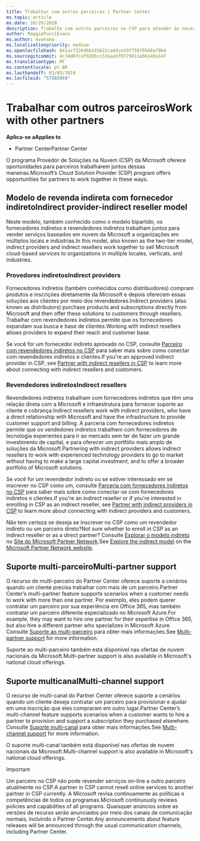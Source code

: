 ```yaml
---
title: Trabalhar com outros parceiros | Partner Center
ms.topic: article
ms.date: 10/29/2018
description: Trabalhe com outros parceiros no CSP para atender às necessidades dos clientes que você compartilha.
author: MaggiePucciEvans
ms.author: evansma
ms.localizationpriority: medium
ms.openlocfilehash: 641acf32646b193622ca4dce59f75970568af9b4
ms.sourcegitcommit: 4c34d6fcaf020bcc53eaa5f0379011a56149a14f
ms.translationtype: MT
ms.contentlocale: pt-BR
ms.lasthandoff: 03/05/2019
ms.locfileid: "57583959"
---
```

# <a name="work-with-other-partners"></a><span data-ttu-id="208f1-103">Trabalhar com outros parceiros</span><span class="sxs-lookup"><span data-stu-id="208f1-103">Work with other partners</span></span>

<span data-ttu-id="208f1-104">**Aplica-se a**</span><span class="sxs-lookup"><span data-stu-id="208f1-104">**Applies to**</span></span>

-  <span data-ttu-id="208f1-105">Partner Center</span><span class="sxs-lookup"><span data-stu-id="208f1-105">Partner Center</span></span>

<span data-ttu-id="208f1-106">O programa Provedor de Soluções na Nuvem (CSP) da Microsoft oferece oportunidades para parceiros trabalharem juntos dessas maneiras.</span><span class="sxs-lookup"><span data-stu-id="208f1-106">Microsoft’s Cloud Solution Provider (CSP) program offers opportunities for partners to work together in these ways.</span></span>

## <a name="indirect-provider-indirect-reseller-model"></a><span data-ttu-id="208f1-107">Modelo de revenda indireta com fornecedor indireto</span><span class="sxs-lookup"><span data-stu-id="208f1-107">Indirect provider-indirect reseller model</span></span>

<span data-ttu-id="208f1-108">Neste modelo, também conhecido como o modelo bipartido, os fornecedores indiretos e revendedores indiretos trabalham juntos para vender serviços baseados em nuvem da Microsoft a organizações em múltiplos locais e indústrias.</span><span class="sxs-lookup"><span data-stu-id="208f1-108">In this model, also known as the two-tier model, indirect providers and indirect resellers work together to sell Microsoft cloud-based services to organizations in multiple locales, verticals, and industries.</span></span> 

### <a name="indirect-providers"></a><span data-ttu-id="208f1-109">Provedores indiretos</span><span class="sxs-lookup"><span data-stu-id="208f1-109">Indirect providers</span></span> 

<span data-ttu-id="208f1-110">Fornecedores indiretos (também conhecidos como distribuidores) compram produtos e inscrições diretamente da Microsoft e depois oferecem essas soluções aos clientes por meio dos revendedores.</span><span class="sxs-lookup"><span data-stu-id="208f1-110">Indirect providers (also known as distributors) purchase products and subscriptions directly from Microsoft and then offer these solutions to customers through resellers.</span></span> <span data-ttu-id="208f1-111">Trabalhar com revendedores indiretos permite que os fornecedores expandam sua busca e base de clientes.</span><span class="sxs-lookup"><span data-stu-id="208f1-111">Working with indirect resellers allows providers to expand their reach and customer base.</span></span> 

<span data-ttu-id="208f1-112">Se você for um fornecedor indireto aprovado no CSP, consulte [Parceiro com revendedores indiretos no CSP](indirect-provider-tasks-in-partner-center.md) para saber mais sobre como conectar com revendedores indiretos e clientes.</span><span class="sxs-lookup"><span data-stu-id="208f1-112">If you're an approved indirect provider in CSP, see [Partner with indirect resellers in CSP](indirect-provider-tasks-in-partner-center.md) to learn more about connecting with indirect resellers and customers.</span></span> 

### <a name="indirect-resellers"></a><span data-ttu-id="208f1-113">Revendedores indiretos</span><span class="sxs-lookup"><span data-stu-id="208f1-113">Indirect resellers</span></span> 

<span data-ttu-id="208f1-114">Revendedores indiretos trabalham com fornecedores indiretos que têm uma relação direta com a Microsoft e infraestrutura para fornecer suporte ao cliente e cobrança.</span><span class="sxs-lookup"><span data-stu-id="208f1-114">Indirect resellers work with indirect providers, who have a direct relationship with Microsoft and have the infrastructure to provide customer support and billing.</span></span> <span data-ttu-id="208f1-115">A parceria com fornecedores indiretos permite que os vendedores indiretos trabalhem com fornecedores de tecnologia experientes para ir ao mercado sem ter de fazer um grande investimento de capital, e para oferecer um portfólio mais amplo de soluções da Microsoft.</span><span class="sxs-lookup"><span data-stu-id="208f1-115">Partnering with indirect providers allows indirect resellers to work with experienced technology providers to go to market without having to make a large capital investment, and to offer a broader portfolio of Microsoft solutions.</span></span> 

<span data-ttu-id="208f1-116">Se você for um revendedor indireto ou se estiver interessado em se inscrever no CSP como um, consulte [Parceria com fornecedores indiretos no CSP](indirect-reseller-tasks-in-partner-center.md) para saber mais sobre como conectar-se com fornecedores indiretos e clientes.</span><span class="sxs-lookup"><span data-stu-id="208f1-116">If you're an indirect reseller or if you're interested in enrolling in CSP as an indirect reseller, see [Partner with indirect providers in CSP](indirect-reseller-tasks-in-partner-center.md) to learn more about connecting with indirect providers and customers.</span></span>

<span data-ttu-id="208f1-117">Não tem certeza se deseja se inscrever no CSP como um revendedor indireto ou um parceiro direto?</span><span class="sxs-lookup"><span data-stu-id="208f1-117">Not sure whether to enroll in CSP as an indirect reseller or as a direct partner?</span></span> <span data-ttu-id="208f1-118">Consulte [Explorar o modelo indireto](https://partner.microsoft.com/cloud-solution-provider/indirect) no [Site do Microsoft Partner Network](https://partner.microsoft.com).</span><span class="sxs-lookup"><span data-stu-id="208f1-118">See [Explore the indirect model](https://partner.microsoft.com/cloud-solution-provider/indirect) on the [Microsoft Partner Network website](https://partner.microsoft.com).</span></span>   

## <a name="multi-partner-support"></a><span data-ttu-id="208f1-119">Suporte multi-parceiro</span><span class="sxs-lookup"><span data-stu-id="208f1-119">Multi-partner support</span></span>

<span data-ttu-id="208f1-120">O recurso de multi-parceiro do Partner Center oferece suporte a cenários quando um cliente precisa trabalhar com mais de um parceiro.</span><span class="sxs-lookup"><span data-stu-id="208f1-120">Partner Center’s multi-partner feature supports scenarios when a customer needs to work with more than one partner.</span></span> <span data-ttu-id="208f1-121">Por exemplo, eles podem querer contratar um parceiro por sua experiência em Office 365, mas também contratar um parceiro diferente especializado no Microsoft Azure.</span><span class="sxs-lookup"><span data-stu-id="208f1-121">For example, they may want to hire one partner for their expertise in Office 365, but also hire a different partner who specializes in Microsoft Azure.</span></span> <span data-ttu-id="208f1-122">Consulte [Suporte ao multi-parceiro](multipartner.md) para obter mais informações.</span><span class="sxs-lookup"><span data-stu-id="208f1-122">See [Multi-partner support](multipartner.md) for more information.</span></span>

<span data-ttu-id="208f1-123">Suporte ao multi-parceiro também está disponível nas ofertas de nuvem nacionais da Microsoft.</span><span class="sxs-lookup"><span data-stu-id="208f1-123">Multi-partner support is also available in Microsoft's national cloud offerings.</span></span> 

## <a name="multi-channel-support"></a><span data-ttu-id="208f1-124">Suporte multicanal</span><span class="sxs-lookup"><span data-stu-id="208f1-124">Multi-channel support</span></span>

<span data-ttu-id="208f1-125">O recurso de multi-canal do Partner Center oferece suporte a cenários quando um cliente deseja contratar um parceiro para provisionar e ajudar em uma inscrição que eles compraram em outro lugar.</span><span class="sxs-lookup"><span data-stu-id="208f1-125">Partner Center’s multi-channel feature supports scenarios when a customer wants to hire a partner to provision and support a subscription they purchased elsewhere.</span></span> <span data-ttu-id="208f1-126">Consulte [Suporte multi-canal](multichannel.md) para obter mais informações.</span><span class="sxs-lookup"><span data-stu-id="208f1-126">See [Multi-channel support](multichannel.md) for more information.</span></span>

<span data-ttu-id="208f1-127">O suporte multi-canal também está disponível nas ofertas de nuvem nacionais da Microsoft.</span><span class="sxs-lookup"><span data-stu-id="208f1-127">Multi-channel support is also available in Microsoft's national cloud offerings.</span></span>

> [!IMPORTANT]  
> <span data-ttu-id="208f1-128">Um parceiro no CSP não pode revender serviços on-line a outro parceiro atualmente no CSP.</span><span class="sxs-lookup"><span data-stu-id="208f1-128">A partner in CSP cannot resell online services to another partner in CSP currently.</span></span> <span data-ttu-id="208f1-129">A Microsoft revisa continuamente as políticas e competências de todos os programas.</span><span class="sxs-lookup"><span data-stu-id="208f1-129">Microsoft continuously reviews policies and capabilities of all programs.</span></span> <span data-ttu-id="208f1-130">Quaisquer anúncios sobre as versões de recurso serão anunciados por meio dos canais de comunicação normais, incluindo o Partner Center.</span><span class="sxs-lookup"><span data-stu-id="208f1-130">Any announcements about feature releases will be announced through the usual communication channels, including Partner Center.</span></span> 

